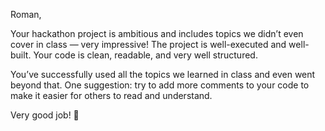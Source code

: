 Roman,

Your hackathon project is ambitious and includes topics we didn’t even cover in class — very impressive!
The project is well-executed and well-built.
Your code is clean, readable, and very well structured.

You’ve successfully used all the topics we learned in class and even went beyond that.
One suggestion: try to add more comments to your code to make it easier for others to read and understand.

Very good job! 🙌
